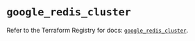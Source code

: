 # `google_redis_cluster`

Refer to the Terraform Registry for docs: [`google_redis_cluster`](https://registry.terraform.io/providers/hashicorp/google-beta/6.42.0/docs/resources/google_redis_cluster).
